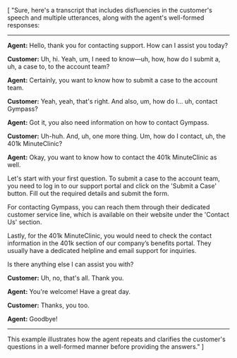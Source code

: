 [
    "Sure, here's a transcript that includes disfluencies in the customer's speech and multiple utterances, along with the agent's well-formed responses:

---
**Agent:** Hello, thank you for contacting support. How can I assist you today?

**Customer:** Uh, hi. Yeah, um, I need to know—uh, how, how do I submit a, uh, a case to, to the account team?

**Agent:** Certainly, you want to know how to submit a case to the account team.

**Customer:** Yeah, yeah, that's right. And also, um, how do I... uh, contact Gympass?

**Agent:** Got it, you also need information on how to contact Gympass.

**Customer:** Uh-huh. And, uh, one more thing. Um, how do I contact, uh, the 401k MinuteClinic?

**Agent:** Okay, you want to know how to contact the 401k MinuteClinic as well. 

Let's start with your first question. To submit a case to the account team, you need to log in to our support portal and click on the 'Submit a Case' button. Fill out the required details and submit the form.

For contacting Gympass, you can reach them through their dedicated customer service line, which is available on their website under the 'Contact Us' section.

Lastly, for the 401k MinuteClinic, you would need to check the contact information in the 401k section of our company’s benefits portal. They usually have a dedicated helpline and email support for inquiries.

Is there anything else I can assist you with?

**Customer:** Uh, no, that's all. Thank you.

**Agent:** You're welcome! Have a great day.

**Customer:** Thanks, you too.

**Agent:** Goodbye!

---

This example illustrates how the agent repeats and clarifies the customer's questions in a well-formed manner before providing the answers."
]